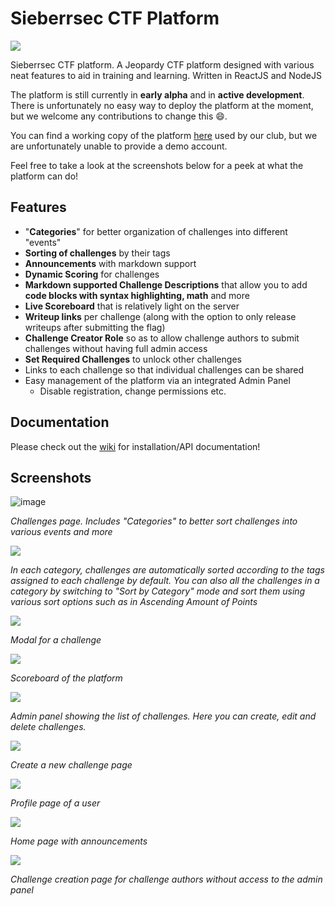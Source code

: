 # Sieberrsec CTF Platform

![](demo2.gif)

Sieberrsec CTF platform. A Jeopardy CTF platform designed with various neat features to aid in training and learning. Written in ReactJS and NodeJS

The platform is still currently in **early alpha** and in **active development**. There is unfortunately no easy way to deploy the platform at the moment, but we welcome any contributions to change this :smile:.

You can find a working copy of the platform [here](https://ctfx.irscybersec.tk) used by our club, but we are unfortunately unable to provide a demo account.

Feel free to take a look at the screenshots below for a peek at what the platform can do!

## Features

- "**Categories**" for better organization of challenges into different "events"
- **Sorting of challenges** by their tags
- **Announcements** with markdown support
- **Dynamic Scoring** for challenges
- **Markdown supported Challenge Descriptions** that allow you to add **code blocks with syntax highlighting, math** and more
- **Live Scoreboard** that is relatively light on the server
- **Writeup links** per challenge (along with the option to only release writeups after submitting the flag)
- **Challenge Creator Role** so as to allow challenge authors to submit challenges without having full admin access
- **Set Required Challenges** to unlock other challenges
- Links to each challenge so that individual challenges can be shared
- Easy management of the platform via an integrated Admin Panel
  - Disable registration, change permissions etc.


## Documentation
Please check out the [wiki](https://github.com/IRS-Cybersec/ctf_platform/wiki) for installation/API documentation!

## Screenshots

![image](1.jpg)

*Challenges page. Includes "Categories" to better sort challenges into various events and more*

![](5.jpg)

*In each category, challenges are automatically sorted according to the tags assigned to each challenge by default. You can also all the challenges in a category by switching to "Sort by Category" mode and sort them using various sort options such as in Ascending Amount of Points*

![](6.jpg)

*Modal for a challenge*

![](2.jpg)

*Scoreboard of the platform*

![](3.jpg)

*Admin panel showing the list of challenges. Here you can create, edit and delete challenges.*

![](4.jpg)

*Create a new challenge page*

![](7.jpg)

*Profile page of a user*

![](8.jpg)

*Home page with announcements*

![](9.jpg)

*Challenge creation page for challenge authors without access to the admin panel*
